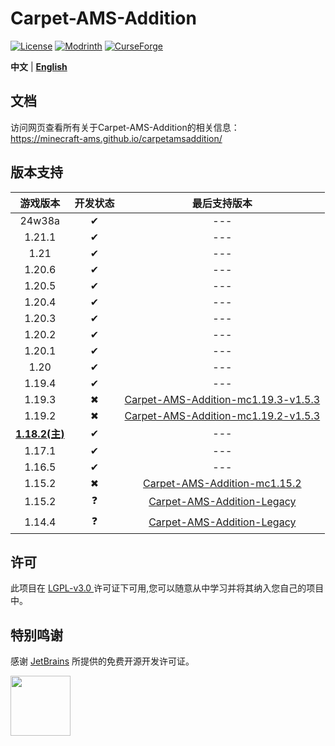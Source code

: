 # Carpet-AMS-Addition

[![License](https://img.shields.io/github/license/Minecraft-AMS/Carpet-AMS-Addition.svg?label=License&color=blue)](https://choosealicense.com/licenses/lgpl-3.0/)
[![Modrinth](https://img.shields.io/modrinth/dt/q4fx1eTg?label=Modrinth%20Downloads)](https://modrinth.com/mod/carpet-ams-addition)
[![CurseForge](https://img.shields.io/curseforge/dt/1002635?label=CurseForge%20Downloads&color=orange)](https://www.curseforge.com/minecraft/mc-mods/carpet-ams-addition)

**中文** | [**English**](README_en.md)

## 文档

访问网页查看所有关于Carpet-AMS-Addition的相关信息：<br>
https://minecraft-ams.github.io/carpetamsaddition/

## 版本支持

|       游戏版本        | 开发状态 |                         最后支持版本                         |
| :-------------------: | :------: | :----------------------------------------------------------: |
|        24w38a         |    ✔     |                             ---                              |
|        1.21.1         |    ✔     |                             ---                              |
|         1.21          |    ✔     |                             ---                              |
|        1.20.6         |    ✔     |                             ---                              |
|        1.20.5         |    ✔     |                             ---                              |
|        1.20.4         |    ✔     |                             ---                              |
|        1.20.3         |    ✔     |                             ---                              |
|        1.20.2         |    ✔     |                             ---                              |
|        1.20.1         |    ✔     |                             ---                              |
|         1.20          |    ✔     |                             ---                              |
|        1.19.4         |    ✔     |                             ---                              |
|        1.19.3         |    ✖     | [Carpet-AMS-Addition-mc1.19.3-v1.5.3](https://github.com/Minecraft-AMS/Carpet-AMS-Addition/releases/tag/v1.11.2%26v1.5.3) |
|        1.19.2         |    ✖     | [Carpet-AMS-Addition-mc1.19.2-v1.5.3](https://github.com/Minecraft-AMS/Carpet-AMS-Addition/releases/tag/v1.11.2%26v1.5.3) |
| **<u>1.18.2(主)</u>** |    ✔     |                             ---                              |
|        1.17.1         |    ✔     |                             ---                              |
|        1.16.5         |    ✔     |                             ---                              |
|        1.15.2         |    ✖     | [ Carpet-AMS-Addition-mc1.15.2](https://github.com/1024-byteeeee/Carpet-AMS-Addition-1.15.2) |
|        1.15.2         |    ❓     | [ Carpet-AMS-Addition-Legacy](https://github.com/1024-byteeeee/Carpet-AMS-Addition-Legacy) |
|        1.14.4         |    ❓     | [ Carpet-AMS-Addition-Legacy](https://github.com/1024-byteeeee/Carpet-AMS-Addition-Legacy) |

## 许可
此项目在 [ LGPL-v3.0 ](https://choosealicense.com/licenses/lgpl-3.0/) 许可证下可用,您可以随意从中学习并将其纳入您自己的项目中。

## 特别鸣谢
感谢 [JetBrains](https://www.jetbrains.com/) 所提供的免费开源开发许可证。

[<img src="https://resources.jetbrains.com/storage/products/company/brand/logos/IntelliJ_IDEA.png" height="96"/>](https://www.jetbrains.com/idea/)
